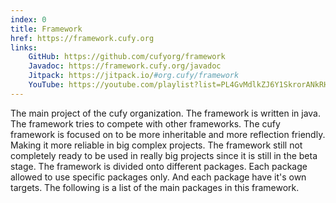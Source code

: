 ```yaml
---
index: 0
title: Framework
href: https://framework.cufy.org
links:
    GitHub: https://github.com/cufyorg/framework
    Javadoc: https://framework.cufy.org/javadoc
    Jitpack: https://jitpack.io/#org.cufy/framework
    YouTube: https://youtube.com/playlist?list=PL4GvMdlkZJ6Y1SkrorANkRHArohilF2Ye
---
```


The main project of the cufy organization. The framework is written in java.
The framework tries to compete with other frameworks. The cufy framework is
focused on to be more inheritable and more reflection friendly. Making it 
more reliable in big complex projects. The framework still not completely
ready to be used in really big projects since it is still in the beta stage.
The framework is divided onto different packages. Each package allowed to use
specific packages only. And each package have it's own targets. The following
is a list of the main packages in this framework.